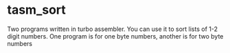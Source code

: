 # tasm_sort
Two programs written in turbo assembler. You can use it to sort lists of 1-2 digit numbers. One program is for one byte numbers, another is for two byte numbers
